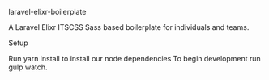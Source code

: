 laravel-elixr-boilerplate

A Laravel Elixr ITSCSS Sass based boilerplate for individuals and teams.

Setup

Run yarn install to install our node dependencies
To begin development run gulp watch.
